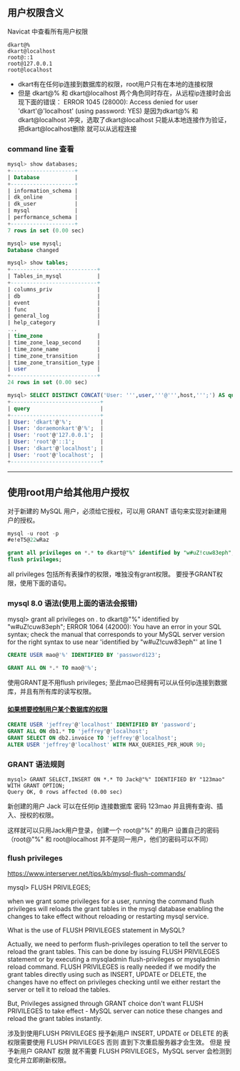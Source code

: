 ## 用户权限含义
Navicat 中查看所有用户权限
```
dkart@%
dkart@localhost
root@::1
root@127.0.0.1
root@localhost
```
- dkart有在任何ip连接到数据库的权限，root用户只有在本地的连接权限
- 但是 dkart@%  和 dkart@localhost 两个角色同时存在，从远程ip连接时会出现下面的错误：
ERROR 1045 (28000): Access denied for user 'dkart'@'localhost' (using password: YES)
是因为dkart@%  和  dkart@localhost 冲突，选取了dkart@localhost 只能从本地连接作为验证，把dkart@localhost删除 就可以从远程连接

### command line 查看
```sql
mysql> show databases;
+--------------------+
| Database           |
+--------------------+
| information_schema |
| dk_online          |
| dk_user            |
| mysql              |
| performance_schema |
+--------------------+
7 rows in set (0.00 sec)

mysql> use mysql;
Database changed

mysql> show tables;
+---------------------------+
| Tables_in_mysql           |
+---------------------------+
| columns_priv              |
| db                        |
| event                     |
| func                      |
| general_log               |
| help_category             |
...
| time_zone                 |
| time_zone_leap_second     |
| time_zone_name            |
| time_zone_transition      |
| time_zone_transition_type |
| user                      |
+---------------------------+
24 rows in set (0.00 sec)

mysql> SELECT DISTINCT CONCAT('User: ''',user,'''@''',host,''';') AS query FROM mysql.user; 
+----------------------------+
| query                      |
+----------------------------+
| User: 'dkart'@'%';         |
| User: 'doraemonkart'@'%';  |
| User: 'root'@'127.0.0.1';  |
| User: 'root'@'::1';        |
| User: 'dkart'@'localhost'; |
| User: 'root'@'localhost';  |
+----------------------------+
```

- - -

## 使用root用户给其他用户授权
对于新建的 MySQL 用户，必须给它授权，可以用 GRANT 语句来实现对新建用户的授权。
```sql
mysql -u root -p
#e!eT5@22wRaz

grant all privileges on *.* to dkart@"%" identified by "w#uZ!cuw83eph";
flush privileges;
```
all privileges 包括所有表操作的权限，唯独没有grant权限。 要授予GRANT权限，使用下面的语句。

### mysql 8.0 语法(使用上面的语法会报错)
mysql> grant all privileges on *.* to dkart@"%" identified by "w#uZ!cuw83eph";
ERROR 1064 (42000): You have an error in your SQL syntax; check the manual that corresponds to your MySQL server version for the right syntax to use near 'identified by "w#uZ!cuw83eph"' at line 1

```sql
CREATE USER mao@'%' IDENTIFIED BY 'password123';

GRANT ALL ON *.* TO mao@'%';
```
使用GRANT是不用flush privileges; 至此mao已经拥有可以从任何ip连接到数据库，并且有所有库的读写权限。

#### [如果想要控制用户某个数据库的权限](https://dev.mysql.com/doc/refman/8.0/en/grant.html)
```sql
CREATE USER 'jeffrey'@'localhost' IDENTIFIED BY 'password';
GRANT ALL ON db1.* TO 'jeffrey'@'localhost';
GRANT SELECT ON db2.invoice TO 'jeffrey'@'localhost';
ALTER USER 'jeffrey'@'localhost' WITH MAX_QUERIES_PER_HOUR 90;
```


### GRANT 语法规则
```
mysql> GRANT SELECT,INSERT ON *.* TO Jack@"%" IDENTIFIED BY "123mao" WITH GRANT OPTION;
Query OK, 0 rows affected (0.00 sec)
```
新创建的用户 Jack 可以在任何ip 连接数据库 密码 123mao 并且拥有查询、插入、授权的权限。

这样就可以只用Jack用户登录，创建一个 root@"%" 的用户 设置自己的密码（root@"%" 和 root@localhost 并不是同一用户，他们的密码可以不同）


### flush privileges
https://www.interserver.net/tips/kb/mysql-flush-commands/

mysql> FLUSH PRIVILEGES;

when we grant some privileges for a user, running the command flush privileges will reloads the grant tables in the mysql database 
enabling the changes to take effect without reloading or restarting mysql service.

What is the use of FLUSH PRIVILEGES statement in MySQL?

Actually, we need to perform flush-privileges operation to tell the server to reload the grant tables. 
This can be done by issuing FLUSH PRIVILEGES statement or by executing a mysqladmin flush-privileges or mysqladmin reload command. 
FLUSH PRIVILEGES is really needed if we modify the grant tables directly using such as INSERT, UPDATE or DELETE, 
the changes have no effect on privileges checking until we either restart the server or tell it to reload the tables.

But, Privileges assigned through GRANT choice don't want FLUSH PRIVILEGES to take effect - 
MySQL server can notice these changes and reload the grant tables instantly.

涉及到使用FLUSH PRIVILEGES 授予新用户 INSERT, UPDATE or DELETE 的表权限需要使用 FLUSH PRIVILEGES
否则 直到下次重启服务器才会生效。
但是 授予新用户 GRANT 权限 就不需要 FLUSH PRIVILEGES，MySQL server 会检测到变化并立即刷新权限。

